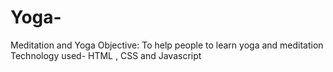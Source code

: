 # Yoga-
Meditation and Yoga
Objective: To help people to learn yoga and meditation
Technology used- HTML , CSS and Javascript
